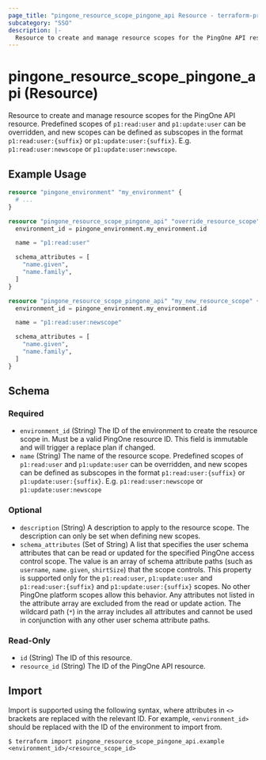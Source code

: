 ```yaml
---
page_title: "pingone_resource_scope_pingone_api Resource - terraform-provider-pingone"
subcategory: "SSO"
description: |-
  Resource to create and manage resource scopes for the PingOne API resource.  Predefined scopes of p1:read:user and p1:update:user can be overridden, and new scopes can be defined as subscopes in the format p1:read:user:{suffix} or p1:update:user:{suffix}.  E.g. p1:read:user:newscope or p1:update:user:newscope.
---
```


# pingone_resource_scope_pingone_api (Resource)

Resource to create and manage resource scopes for the PingOne API resource.  Predefined scopes of `p1:read:user` and `p1:update:user` can be overridden, and new scopes can be defined as subscopes in the format `p1:read:user:{suffix}` or `p1:update:user:{suffix}`.  E.g. `p1:read:user:newscope` or `p1:update:user:newscope`.

## Example Usage

```terraform
resource "pingone_environment" "my_environment" {
  # ...
}

resource "pingone_resource_scope_pingone_api" "override_resource_scope" {
  environment_id = pingone_environment.my_environment.id

  name = "p1:read:user"

  schema_attributes = [
    "name.given",
    "name.family",
  ]
}

resource "pingone_resource_scope_pingone_api" "my_new_resource_scope" {
  environment_id = pingone_environment.my_environment.id

  name = "p1:read:user:newscope"

  schema_attributes = [
    "name.given",
    "name.family",
  ]
}
```

<!-- schema generated by tfplugindocs -->
## Schema

### Required

- `environment_id` (String) The ID of the environment to create the resource scope in.  Must be a valid PingOne resource ID.  This field is immutable and will trigger a replace plan if changed.
- `name` (String) The name of the resource scope.  Predefined scopes of `p1:read:user` and `p1:update:user` can be overridden, and new scopes can be defined as subscopes in the format `p1:read:user:{suffix}` or `p1:update:user:{suffix}`.  E.g. `p1:read:user:newscope` or `p1:update:user:newscope`

### Optional

- `description` (String) A description to apply to the resource scope.  The description can only be set when defining new scopes.
- `schema_attributes` (Set of String) A list that specifies the user schema attributes that can be read or updated for the specified PingOne access control scope. The value is an array of schema attribute paths (such as `username`, `name.given`, `shirtSize`) that the scope controls. This property is supported only for the `p1:read:user`, `p1:update:user` and `p1:read:user:{suffix}` and `p1:update:user:{suffix}` scopes. No other PingOne platform scopes allow this behavior. Any attributes not listed in the attribute array are excluded from the read or update action. The wildcard path (`*`) in the array includes all attributes and cannot be used in conjunction with any other user schema attribute paths.

### Read-Only

- `id` (String) The ID of this resource.
- `resource_id` (String) The ID of the PingOne API resource.

## Import

Import is supported using the following syntax, where attributes in `<>` brackets are replaced with the relevant ID.  For example, `<environment_id>` should be replaced with the ID of the environment to import from.

```shell
$ terraform import pingone_resource_scope_pingone_api.example <environment_id>/<resource_scope_id>
```
